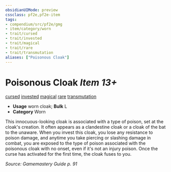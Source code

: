 ```yaml
---
obsidianUIMode: preview
cssclass: pf2e,pf2e-item
tags:
- compendium/src/pf2e/gmg
- item/category/worn
- trait/cursed
- trait/invested
- trait/magical
- trait/rare
- trait/transmutation
aliases: ["Poisonous Cloak"]
---
```

# Poisonous Cloak *Item 13+*  
[cursed](../../../rules/traits/cursed-gmg.md)  [invested](../../../rules/traits/invested.md)  [magical](../../../rules/traits/magical.md)  [rare](../../../rules/traits/rare.md)  [transmutation](../../../rules/traits/transmutation.md)  

- **Usage** worn cloak; **Bulk** L
- **Category** Worn

This innocuous-looking cloak is associated with a type of poison, set at the cloak's creation. It often appears as a clandestine cloak or a cloak of the bat to the unaware. When you invest this cloak, you lose any resistance to poison damage, and anytime you take piercing or slashing damage in combat, you are exposed to the type of poison associated with the poisonous cloak with no onset, even if it's not an injury poison. Once the curse has activated for the first time, the cloak fuses to you.

*Source: Gamemastery Guide p. 91*